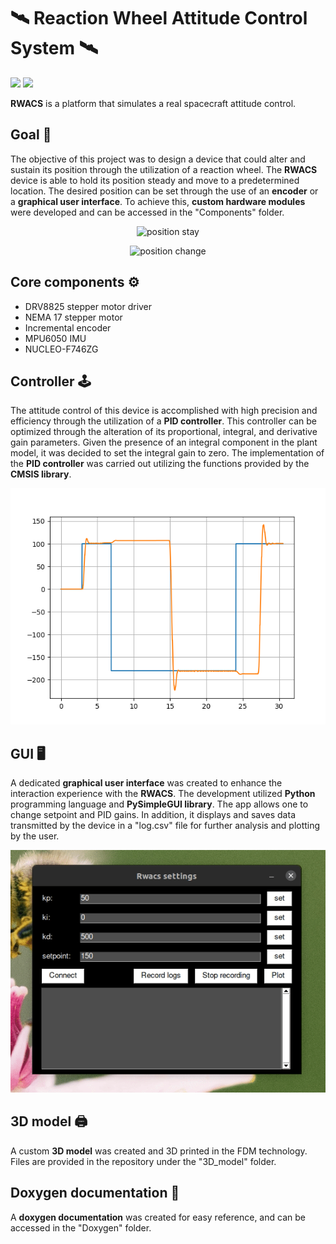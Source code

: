 # :artificial_satellite: Reaction Wheel Attitude Control System :artificial_satellite:

<p align="left">
  <img src="https://img.shields.io/badge/c-%2300599C.svg?style=for-the-badge&logo=c%2B%2B&logoColor=white">
  <img src="https://img.shields.io/badge/Python-3776AB?style=for-the-badge&logo=python&logoColor=white"> 
</p>

**RWACS** is a platform that simulates a real spacecraft attitude control.


## Goal :dart:
The objective of this project was to design a device that could alter and sustain its position through the utilization of a reaction wheel. The **RWACS** device is able to hold its position steady and move to a predetermined location. The desired position can be set through the use of an **encoder** or a **graphical user interface**. To achieve this, **custom hardware modules** were developed and can be accessed in the "Components" folder.
<p align="center">
  <img src="/README_FILES/POSITION_STAY.gif" alt="position stay"/>
</p>

<p align="center">
  <img src="/README_FILES/POSITION_CHANGE.gif" alt="position change"/>
</p>

## Core components :gear:
* DRV8825 stepper motor driver
* NEMA 17 stepper motor
* Incremental encoder
* MPU6050 IMU
* NUCLEO-F746ZG
## Controller :joystick:
The attitude control of this device is accomplished with high precision and efficiency through the utilization of a **PID controller**. This controller can be optimized through the alteration of its proportional, integral, and derivative gain parameters. Given the presence of an integral component in the plant model, it was decided to set the integral gain to zero. The implementation of the **PID controller** was carried out utilizing the functions provided by the **CMSIS library**.

<p align="center">
  <img src="/README_FILES/RWACS.png" alt="graph"/>
</p>

## GUI :desktop_computer:
A dedicated **graphical user interface** was created to enhance the interaction experience with the **RWACS**. The development utilized **Python** programming language and **PySimpleGUI library**. The app allows one to change setpoint and PID gains. In addition, it displays and saves data transmitted by the device in a "log.csv" file for further analysis and plotting by the user.
<p align="center">
  <img src="/README_FILES/GUI.gif" alt="GUI"/>
</p>


## 3D model :printer:
A custom **3D model** was created and 3D printed in the FDM technology. Files are provided in the repository under the "3D_model" folder.
## Doxygen documentation :book:
A **doxygen documentation** was created for easy reference, and can be accessed in the "Doxygen" folder.
